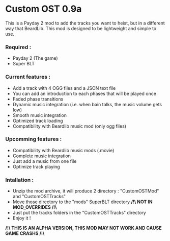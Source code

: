 # Custom OST 0.9a

This is a Payday 2 mod to add the tracks you want to heist, but in a different way that BeardLib.
This mod is designed to be lightweight and simple to use.

### Required :

* Payday 2 (The game)
* Super BLT

### Current features :

* Add a track with 4 OGG files and a JSON text file
* You can add an introduction to each phases that will be played once
* Faded phase transitions
* Dynamic music integration (i.e. when bain talks, the music volume gets low)
* Smooth music integration
* Optimized track loading
* Compatibility with Beardlib music mod (only ogg files)

### Upcomming features :

* Compatibility with Beardlib music mods (.movie)
* Complete music integration
* Just add a music from one file
* Optimize track playing

### Intallation :

* Unzip the mod archive, it will produce 2 directory : "CustomOSTMod" and "CustomOSTTracks"
* Move those directory to the "mods" SuperBLT directory **/!\ NOT IN MOD_OVERRIDES /!\\**
* Just put the tracks folders in the "CustomOSTTracks" directory
* Enjoy it !

**/!\ THIS IS AN ALPHA VERSION, THIS MOD MAY NOT WORK AND CAUSE GAME CRASHS /!\\**
